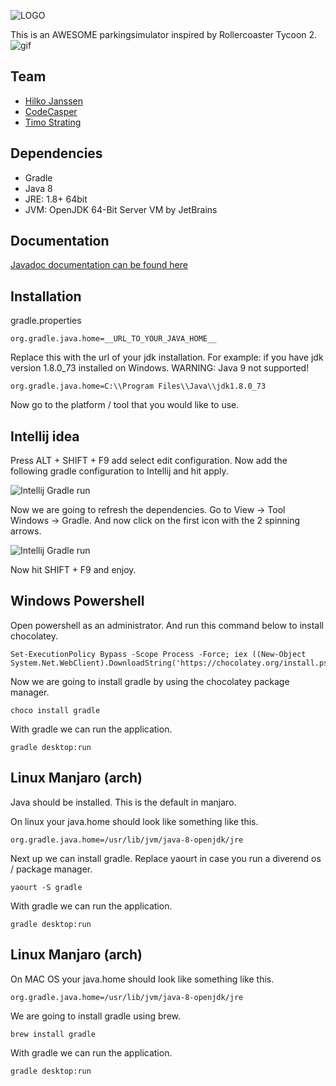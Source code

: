 ![LOGO](https://raw.githubusercontent.com/timostrating/parkingsimulator/master/blender_files/logo/logo_small.png)

This is an AWESOME parkingsimulator inspired by Rollercoaster Tycoon 2.
![gif](https://i.imgur.com/NNS8PzY.png)

## Team
* [Hilko Janssen](https://github.com/hilkojj)
* [CodeCasper](https://github.com/codecasper)
* [Timo Strating](https://github.com/timostrating) 

## Dependencies
* Gradle
* Java 8
* JRE: 1.8+ 64bit
* JVM: OpenJDK 64-Bit Server VM by JetBrains

## Documentation
[Javadoc documentation can be found here](https://timostrating.github.io/parkingsimulator/)

## Installation

gradle.properties
```gradle.properties
org.gradle.java.home=__URL_TO_YOUR_JAVA_HOME__
```

Replace this with the url of your jdk installation. For example: if you have jdk version 1.8.0_73 installed on Windows.
WARNING: Java 9 not supported!

```gradle.properties
org.gradle.java.home=C:\\Program Files\\Java\\jdk1.8.0_73
```

Now go to the platform / tool that you would like to use.


## Intellij idea

Press ALT + SHIFT + F9 add select edit configuration. Now add the following gradle configuration to Intellij and hit apply.

![Intellij Gradle run](https://i.imgur.com/scTH9Jw.png)

Now we are going to refresh the dependencies. Go to View -> Tool Windows -> Gradle. And now click on the first icon with the 2 spinning arrows.

![Intellij Gradle run](https://i.imgur.com/gRYdssI.png)

Now hit SHIFT + F9 and enjoy.


## Windows Powershell

Open powershell as an administrator. And run this command below to install chocolatey.

```
Set-ExecutionPolicy Bypass -Scope Process -Force; iex ((New-Object System.Net.WebClient).DownloadString('https://chocolatey.org/install.ps1'))
```

Now we are going to install gradle by using the chocolatey package manager.
```
choco install gradle
```

With gradle we can run the application.
```
gradle desktop:run
```


## Linux Manjaro (arch)
Java should be installed. This is the default in manjaro.

On linux your java.home should look like something like this.
```gradle.properties
org.gradle.java.home=/usr/lib/jvm/java-8-openjdk/jre
```

Next up we can install gradle. Replace yaourt in case you run a diverend os / package manager.
``` 
yaourt -S gradle
```

With gradle we can run the application.
```
gradle desktop:run
```


## Linux Manjaro (arch)
On MAC OS your java.home should look like something like this.
```gradle.properties
org.gradle.java.home=/usr/lib/jvm/java-8-openjdk/jre
```

We are going to install gradle using brew.
``` 
brew install gradle
```

With gradle we can run the application.
```
gradle desktop:run
```
